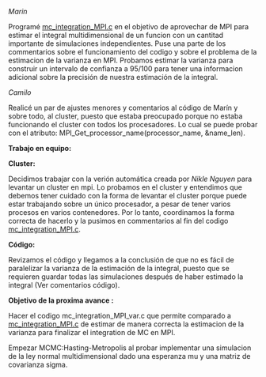

*Marin* 

Programé [mc_integration_MPI.c](mc_integration_MPI.c) en el objetivo de aprovechar de MPI para estimar el integral multidimensional de un funcion con un cantitad importante de simulaciones independientes. Puse una parte de los commentarios sobre el funcionamiento del codigo y sobre el problema de la estimacion de la varianza en MPI.
Probamos estimar la varianza para construir un intervalo de confianza a 95/100 para tener una informacion adicional sobre la precisión de nuestra estimación de la integral.

*Camilo*

Realicé un par de ajustes menores y comentarios al código de Marín y sobre todo, al cluster, puesto que estaba preocupado porque no estaba funcionando el cluster con todos los procesadores. 
Lo cual se puede probar con el atributo: MPI_Get_processor_name(processor_name, &name_len).


**Trabajo en equipo:**

**Cluster:**

Decidimos trabajar con la verión automática creada por *Nikle Nguyen* para levantar un cluster en mpi.
Lo probamos en el cluster y entendimos que debemos tener cuidado con la forma de levantar el cluster porque puede estar trabajando sobre un único procesador, a pesar de tener varios procesos en varios contenedores.
Por lo tanto, coordinamos la forma correcta de hacerlo y la pusimos en commentarios al fin del codigo [mc_integration_MPI.c](mc_integration_MPI.c).

**Código:**

Revizamos el código y llegamos a la conclusión de que no es fácil de paralelizar la varianza de la estimación de la integral, puesto que se requieren guardar todas las simulaciones después de haber estimado la integral (Ver comentarios código).

**Objetivo de la proxima avance :**

Hacer el codigo mc_integration_MPI_var.c que permite comparado a [mc_integration_MPI.c](mc_integration_MPI.c) de estimar de manera correcta la estimacion de la varianza para finalizar el integration de MC en MPI.

Empezar MCMC:Hasting-Metropolis al probar implementar una simulacion de la ley normal multidimensional dado una esperanza mu y una matriz de covarianza sigma.
